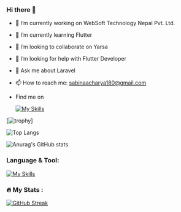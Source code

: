 ### Hi there 👋
<!--
**Suraja18/Suraja18** is a ✨ _special_ ✨ repository because its `README.md` (this file) appears on your GitHub profile.

Here are some ideas to get you started:
-->

- 🔭 I’m currently working on WebSoft Technology Nepal Pvt. Ltd.
- 🌱 I’m currently learning Flutter
- 👯 I’m looking to collaborate on Yarsa
- 🤔 I’m looking for help with Flutter Developer
- 💬 Ask me about Laravel 
- 📫 How to reach me: sabinaacharya180@gmail.com

- Find me on

    [![My Skills](https://skillicons.dev/icons?i=instagram)](https://www.instagram.com/surajadhikari_18/)


[![trophy](https://github-profile-trophy.vercel.app/?username=sabuacharya&theme=onedark)]


![Top Langs](https://github-readme-stats.vercel.app/api/top-langs/?username=sabuacharya&theme=merko&hide_progress=true)

  ![Anurag's GitHub stats](https://github-readme-stats.vercel.app/api?username=sabuacharya&theme=merko&show_icons=true)


### Language & Tool:  

[![My Skills](https://skillicons.dev/icons?i=laravel,html,css,bootstrap,js,jquery,c,cs,cpp,java,dotnet,php,git,github,linux,mysql,vscode,flutter,python,react)]()

### :fire: My Stats :
[![GitHub Streak](https://streak-stats.demolab.com/?user=suraja18&theme=merko)](https://git.io/streak-stats)
  

